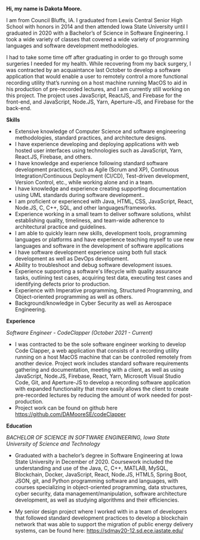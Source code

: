 **Hi, my name is Dakota Moore.**

I am from Council Bluffs, IA. I graduated from Lewis Central Senior High School with honors in 2014 and then attended Iowa State University until I graduated in 2020 with a Bachelor’s of Science in Software Engineering. I took a wide variety of classes that covered a wide variety of programming languages and software development methodologies. 

I had to take some time off after graduating in order to go through some surgeries I needed for my health. While recovering from my back surgery, I was contracted by an acquaintance last October to develop a software application that would enable a user to remotely control a more functional recording utility that’s running on a host machine running MacOS to aid in his production of pre-recorded lectures, and I am currently still working on this project. The project uses JavaScript, ReactJS, and Firebase for the front-end, and JavaScript, Node.JS, Yarn, Aperture-JS, and Firebase for the back-end.


**Skills**

* Extensive knowledge of Computer Science and software engineering methodologies, standard practices, and architecture designs.
* I have experience developing and deploying applications with web hosted user interfaces using technologies such as JavaScript, Yarn, React.JS, Firebase, and others.
* I have knowledge and experience following standard software development practices, such as Agile (Scrum and XP), Continuous Integration/Continuous Deployment (CI/CD), Test-driven development, Version Control, etc., while working alone and in a team.
* I have knowledge and experience creating supporting documentation using UML standards during software development..
* I am proficient or experienced with Java, HTML, CSS, JavaScript, React, Node.JS, C, C++, SQL, and other languages/frameworks.
* Experience working in a small team to deliver software solutions, whilst establishing quality, timeliness, and team-wide adherence to architectural practice and guidelines.
* I am able to quickly learn new skills, development tools, programming languages or platforms and have experience teaching myself to use new languages and software in the development of software applications
* I have software development experience using both full stack development as well as DevOps development.
* Ability to troubleshoot and debug software development issues.
* Experience supporting a software's lifecycle with quality assurance tasks, outlining test cases, acquiring test data, executing test cases and identifying defects prior to production.
* Experience with Imperative programming, Structured Programming, and Object-oriented programming as well as others.
* Background/knowledge in Cyber Security as well as Aerospace Engineering. 



**Experience**

*Software Engineer - CodeClapper (October 2021 - Current)*
* I was contracted to be the sole software engineer working to develop Code Clapper, a web application that consists of a recording utility running on a host MacOS machine that can be controlled remotely from another device. Project work includes standard software requirements gathering and documentation, meeting with a client, as well as using JavaScript, Node.JS, Firebase, React, Yarn, Microsoft Visual Studio Code, Git, and Aperture-JS to develop a recording software application with expanded functionality that more easily allows the client to create pre-recorded lectures by reducing the amount of work needed for post-production.
* Project work can be found on github here https://github.com/DAMooreSE/codeClapper




**Education**

*BACHELOR OF SCIENCE IN SOFTWARE ENGINEERING, Iowa State University of Science and Technology*
* Graduated with a bachelor’s degree in Software Engineering at Iowa State University in December of 2020. Coursework included the understanding and use of the Java, C, C++, MATLAB, MySQL, Blockchain, Docker, JavaScript, React, Node.JS, HTML5, Spring Boot, JSON, git, and Python programming software and languages, with courses specializing in object-oriented programming, data structures, cyber security, data management/manipulation, software architecture development, as well as studying algorithms and their efficiencies.

* My senior design project where I worked with in a team of developers that followed standard development practices to develop a blockchain network that was able to support the migration of public energy delivery systems, can be found here: https://sdmay20-12.sd.ece.iastate.edu/
